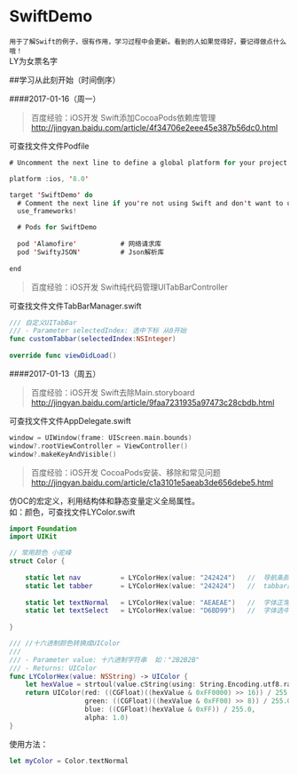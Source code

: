 # SwiftDemo
`用于了解Swift的例子，很有作用，学习过程中会更新。看到的人如果觉得好，要记得做点什么哦！`<br>
LY为女票名字

##学习从此刻开始（时间倒序）

####2017-01-16（周一）
>百度经验：iOS开发 Swift添加CocoaPods依赖库管理 <br>
http://jingyan.baidu.com/article/4f34706e2eee45e387b56dc0.html

可查找文件文件Podfile
```swift
# Uncomment the next line to define a global platform for your project

platform :ios, '8.0'

target 'SwiftDemo' do
  # Comment the next line if you're not using Swift and don't want to use dynamic frameworks
  use_frameworks!

  # Pods for SwiftDemo
  
  pod 'Alamofire'           # 网络请求库
  pod 'SwiftyJSON'          # Json解析库
  
end
```
>百度经验：iOS开发 Swift纯代码管理UITabBarController <br>

可查找文件文件TabBarManager.swift
```swift
/// 自定义UITabBar
/// - Parameter selectedIndex: 选中下标 从0开始
func customTabbar(selectedIndex:NSInteger)
    
override func viewDidLoad()
```
####2017-01-13（周五）
>百度经验：iOS开发 Swift去除Main.storyboard <br>
http://jingyan.baidu.com/article/9faa7231935a97473c28cbdb.html

可查找文件文件AppDelegate.swift
```swift
window = UIWindow(frame: UIScreen.main.bounds)
window?.rootViewController = ViewController()
window?.makeKeyAndVisible()
```
>百度经验：iOS开发 CocoaPods安装、移除和常见问题 <br>
http://jingyan.baidu.com/article/c1a3101e5aeab3de656debe5.html


仿OC的宏定义，利用结构体和静态变量定义全局属性。<br>
如：颜色，可查找文件LYColor.swift
```swift
import Foundation
import UIKit

// 常用颜色 小驼峰
struct Color {
    
    static let nav          = LYColorHex(value: "242424")   //  导航条颜色
    static let tabber       = LYColorHex(value: "242424")   //  tabbar颜色
    
    static let textNormal   = LYColorHex(value: "AEAEAE")   //  字体正常的颜色
    static let textSelect   = LYColorHex(value: "D6BD99")   //  字体选中的颜色
    
}

/// //十六进制颜色转换成UIColor
///
/// - Parameter value: 十六进制字符串  如："2B2B2B"
/// - Returns: UIColor
func LYColorHex(value: NSString) -> UIColor {
    let hexValue = strtoul(value.cString(using: String.Encoding.utf8.rawValue), nil, 16)
    return UIColor(red: ((CGFloat)((hexValue & 0xFF0000) >> 16)) / 255.0,
                   green: ((CGFloat)((hexValue & 0xFF00) >> 8)) / 255.0,
                   blue: ((CGFloat)(hexValue & 0xFF)) / 255.0,
                   alpha: 1.0)
}
```
使用方法：
```swift
let myColor = Color.textNormal
```
